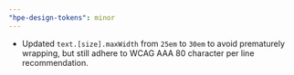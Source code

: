 ```yaml
---
"hpe-design-tokens": minor
---
```


- Updated `text.[size].maxWidth` from `25em` to `30em` to avoid prematurely wrapping, but still adhere to WCAG AAA 80 character per line recommendation.
